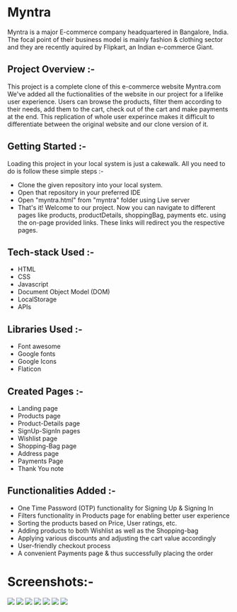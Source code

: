 # Myntra
Myntra is a major E-commerce company headquartered in Bangalore, India. The focal point of their business model is mainly fashion & clothing sector and they are recently aquired by Flipkart, an Indian e-commerce Giant.

## Project Overview :-
This project is a complete clone of this e-commerce website Myntra.com<br>
We've added all the fuctionalities of the website in our project for a lifelike user experience. Users can browse the products, filter them according to their needs, add them to the cart, check out of the cart and make payments at the end. This replication of whole user experince makes it difficult to differentiate between the original website and our clone version of it.

## Getting Started :-
Loading this project in your local system is just a cakewalk. All you need to do is follow these simple steps :-
<ul>
  <li>Clone the given repository into your local system.</li>
  <li>Open that repository in your preferred IDE</li>
  <li>Open "myntra.html" from "myntra" folder using Live server</li>
  <li>That's it! Welcome to our project. Now you can navigate to different pages like products, productDetails, shoppingBag, payments etc. using the on-page provided links. These links will redirect you the respective pages. 
</ul>

## Tech-stack Used :-
<ul>
  <li>HTML</li>
  <li>CSS</li>
  <li>Javascript</li>
  <li>Document Object Model (DOM)</li>
  <li>LocalStorage</li>
  <li>APIs</li>
</ul>

## Libraries Used :-
<ul>
  <li>Font awesome</li>
  <li>Google fonts</li>
  <li>Google Icons</li>
  <li>Flaticon</li>
</ul>

## Created Pages :-
<ul>
  <li>Landing page</li>
  <li>Products page</li>
  <li>Product-Details page</li>
  <li>SignUp-SignIn pages</li>
  <li>Wishlist page</li>
  <li>Shopping-Bag page</li>
  <li>Address page</li>
  <li>Payments Page</li>
  <li>Thank You note</li>
</ul>

## Functionalities Added :-
<ul>
  <li>One Time Password (OTP) functionality for Signing Up & Signing In</li>
  <li>Filters functionality in Products page for enabling better user experience</li>
  <li>Sorting the products based on Price, User ratings, etc.</li>
  <li>Adding products to both Wishlist as well as the Shopping-bag</li>
  <li>Applying various discounts and adjusting the cart value accordingly</li>
  <li>User-friendly checkout process</li>
  <li>A convenient Payments page & thus successfully placing the order</li>
</ul>

<h1>Screenshots:-</h1>

<img src="https://i.imgur.com/1Oi2M0B.png">
 


  <img src="https://i.postimg.cc/VzCkpSmw/products-All.png">




 <img src="https://i.imgur.com/A457y9R.png">

<img src="https://i.imgur.com/GQfaK5Q.png">
<img src="https://i.imgur.com/fuQtAzY.png">
<img src="https://i.imgur.com/lreyljg.png">
<img src="https://i.imgur.com/ugRod60.png">

 
 

 
 
